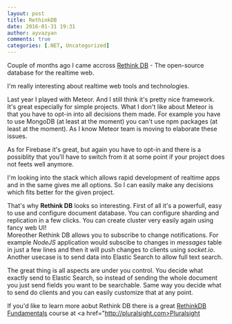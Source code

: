 ```yaml
---
layout: post
title: RethinkDB
date: 2016-01-31 19:31
author: ayvazyan
comments: true
categories: [.NET, Uncategorized]
---
```

Couple of months ago I came accross <a href="https://www.rethinkdb.com/">Rethink DB</a> - The open-source database
for the realtime web. 

I'm really interesting about realtime web tools and technologies.

Last year I played with Meteor. And I still think it's pretty nice framework. It's great especially for simple projects. What I don't like about Meteor is that you have to opt-in into all decisions them made.
For example you have to use MongoDB (at least at the moment) you can't use npm packages (at least at the moment). As I know Meteor team is moving to elaborate these issues. 
 
As for Firebase it's great, but again you have to opt-in and there is a possiblity that you'll have to switch from it at some point if your project does not feets well anymore.

I'm looking into the stack which allows rapid development of realtime apps and in the same gives me all options. So I can easily make any decisions which fits better for the given project. 

That's why <strong>Rethink DB</strong> looks so interesting. First of all it's a powerfull, easy to use and configure document database. You can configure sharding and replication in a few clicks. You can create cluster very easily again using fancy web UI!  
Moreother Rethink DB allows you to subscribe to change notifications.
For example <i>NodeJS</i> application would subscibe to changes in <i>messages</i> table in just a few lines and then it will push changes to clients using <i>socket.io</i>. Another usecase is to send data into Elastic Search to allow full text search.

The great thing is all aspects are under you control. You decide what exactly send to Elastic Search, so instead of sending the whole document you just send fields you want to be searchable. Same way you decide what to send do clients and you can easily customize that at any point.

If you'd like to learn more aobut Rethink DB there is a great <a href="https://app.pluralsight.com/library/courses/rethinkdb-fundamentals/table-of-contents">RethinkDB Fundamentals</a> course at <a href="http://pluralsight.com>Pluralsight</a>